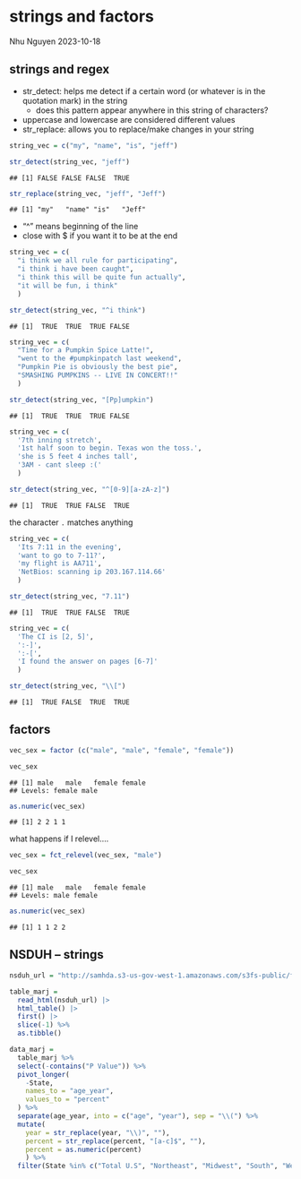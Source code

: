 strings and factors
================
Nhu Nguyen
2023-10-18

## strings and regex

- str_detect: helps me detect if a certain word (or whatever is in the
  quotation mark) in the string
  - does this pattern appear anywhere in this string of characters?
- uppercase and lowercase are considered different values
- str_replace: allows you to replace/make changes in your string

``` r
string_vec = c("my", "name", "is", "jeff")

str_detect(string_vec, "jeff")
```

    ## [1] FALSE FALSE FALSE  TRUE

``` r
str_replace(string_vec, "jeff", "Jeff")
```

    ## [1] "my"   "name" "is"   "Jeff"

- “^” means beginning of the line
- close with \$ if you want it to be at the end

``` r
string_vec = c(
  "i think we all rule for participating",
  "i think i have been caught",
  "i think this will be quite fun actually",
  "it will be fun, i think"
  )

str_detect(string_vec, "^i think")
```

    ## [1]  TRUE  TRUE  TRUE FALSE

``` r
string_vec = c(
  "Time for a Pumpkin Spice Latte!",
  "went to the #pumpkinpatch last weekend",
  "Pumpkin Pie is obviously the best pie",
  "SMASHING PUMPKINS -- LIVE IN CONCERT!!"
  )

str_detect(string_vec, "[Pp]umpkin")
```

    ## [1]  TRUE  TRUE  TRUE FALSE

``` r
string_vec = c(
  '7th inning stretch',
  '1st half soon to begin. Texas won the toss.',
  'she is 5 feet 4 inches tall',
  '3AM - cant sleep :('
  )

str_detect(string_vec, "^[0-9][a-zA-z]")
```

    ## [1]  TRUE  TRUE FALSE  TRUE

the character `.` matches anything

``` r
string_vec = c(
  'Its 7:11 in the evening',
  'want to go to 7-11?',
  'my flight is AA711',
  'NetBios: scanning ip 203.167.114.66'
  )

str_detect(string_vec, "7.11")
```

    ## [1]  TRUE  TRUE FALSE  TRUE

``` r
string_vec = c(
  'The CI is [2, 5]',
  ':-]',
  ':-[',
  'I found the answer on pages [6-7]'
  )

str_detect(string_vec, "\\[")
```

    ## [1]  TRUE FALSE  TRUE  TRUE

## factors

``` r
vec_sex = factor (c("male", "male", "female", "female"))

vec_sex
```

    ## [1] male   male   female female
    ## Levels: female male

``` r
as.numeric(vec_sex)
```

    ## [1] 2 2 1 1

what happens if I relevel….

``` r
vec_sex = fct_relevel(vec_sex, "male")

vec_sex
```

    ## [1] male   male   female female
    ## Levels: male female

``` r
as.numeric(vec_sex)
```

    ## [1] 1 1 2 2

## NSDUH – strings

``` r
nsduh_url = "http://samhda.s3-us-gov-west-1.amazonaws.com/s3fs-public/field-uploads/2k15StateFiles/NSDUHsaeShortTermCHG2015.htm"

table_marj = 
  read_html(nsduh_url) |> 
  html_table() |> 
  first() |>
  slice(-1) %>% 
  as.tibble()
```

``` r
data_marj = 
  table_marj %>% 
  select(-contains("P Value")) %>% 
  pivot_longer(
    -State, 
    names_to = "age_year",
    values_to = "percent"
  ) %>% 
  separate(age_year, into = c("age", "year"), sep = "\\(") %>% 
  mutate(
    year = str_replace(year, "\\)", ""), 
    percent = str_replace(percent, "[a-c]$", ""), 
    percent = as.numeric(percent)
    ) %>% 
  filter(State %in% c("Total U.S", "Northeast", "Midwest", "South", "West"))
```

